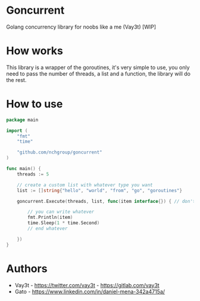 # Goncurrent

Golang concurrency library for noobs like a me (Vay3t) [WIP]

# How works

This library is a wrapper of the goroutines, it's very simple to use, you only need to pass the number of threads, a list and a function, the library will do the rest.

# How to use

```go
package main

import (
	"fmt"
	"time"

	"github.com/nchgroup/goncurrent"
)

func main() {
	threads := 5

	// create a custom list with whatever type you want
	list := []string{"hello", "world", "from", "go", "goroutines"}

	goncurrent.Execute(threads, list, func(item interface{}) { // don't edit this line

		// you can write whatever
		fmt.Println(item)
		time.Sleep(1 * time.Second)
		// end whatever

	})
}
```

# Authors

* Vay3t - https://twitter.com/vay3t - https://gitlab.com/vay3t
* Gato - https://www.linkedin.com/in/daniel-mena-342a4715a/
